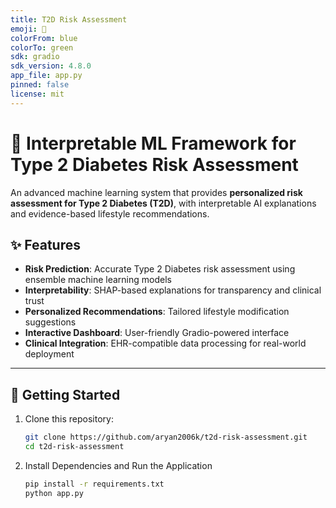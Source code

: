 ```yaml
---
title: T2D Risk Assessment
emoji: 🏥
colorFrom: blue
colorTo: green
sdk: gradio
sdk_version: 4.8.0
app_file: app.py
pinned: false
license: mit
---
```


# 🏥 Interpretable ML Framework for Type 2 Diabetes Risk Assessment

An advanced machine learning system that provides **personalized risk assessment for Type 2 Diabetes (T2D)**, with interpretable AI explanations and evidence-based lifestyle recommendations.

## ✨ Features

- **Risk Prediction**: Accurate Type 2 Diabetes risk assessment using ensemble machine learning models  
- **Interpretability**: SHAP-based explanations for transparency and clinical trust  
- **Personalized Recommendations**: Tailored lifestyle modification suggestions  
- **Interactive Dashboard**: User-friendly Gradio-powered interface  
- **Clinical Integration**: EHR-compatible data processing for real-world deployment  

---

## 🚀 Getting Started

1. Clone this repository:  
   ```bash
   git clone https://github.com/aryan2006k/t2d-risk-assessment.git
   cd t2d-risk-assessment
2. Install Dependencies and Run the Application
   ```bash
   pip install -r requirements.txt
   python app.py   
